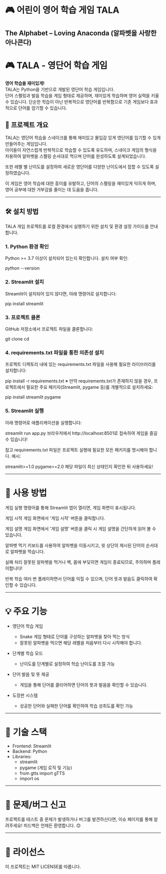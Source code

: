 # 🎮 어린이 영어 학습 게임 TALA  
## The Alphabet – Loving Anaconda (알파벳을 사랑한 아나콘다)

# 🎮 TALA - 영단어 학습 게임  

**영어 학습을 재미있게!**  
TALA는 Python을 기반으로 개발된 영단어 학습 게임입니다.  
단어 스펠링과 발음 학습을 게임 형태로 제공하며, 재미있게 학습하며 영어 실력을 키울 수 있습니다.
단순한 학습이 아닌 반복적으로 영단어를 반복함으로 기존 게임보다 효과적으로 단어를 암기할 수 있습니다.

## 📌 프로젝트 개요

TALA는 영단어 학습을 스네이크를 통해 재미있고 몰입감 있게 영단어를 임기할 수 있게 만들어주는 게임입니다.  
아이들이 자연스럽게 반복적으로 학습할 수 있도록 유도하며, 스네이크 게임의 형식을 차용하여 알파벳을 스펠링 순서대로 먹으며 단어를 완성하도록 설계되었습니다.  

또한 레벨 별 난이도를 설정하여 새로운 영단어를 다양한 난이도에서 접할 수 있도록 설정하였습니다.

이 게임은 영어 학습에 대한 흥미를 유발하고, 단어의 스펠링을 재미있게 익히게 하며, 영어 공부에 대한 거부감을 줄이는 데 도움을 줍니다.

---

## 🛠️ 설치 방법

TALA 게임 프로젝트를 로컬 환경에서 실행하기 위한 설치 및 환경 설정 가이드를 안내합니다.

### 1. Python 환경 확인
Python >= 3.7 이상이 설치되어 있는지 확인합니다.
설치 여부 확인:

python --version

### 2. Streamlit 설치
Streamlit이 설치되어 있지 않다면, 아래 명령어로 설치합니다:

pip install streamlit

### 3. 프로젝트 클론
GitHub 저장소에서 프로젝트 파일을 클론합니다:

git clone <your-repo-url>
cd <project-directory>

### 4. requirements.txt 파일을 통한 의존성 설치
프로젝트 디렉토리 내에 있는 requirements.txt 파일을 사용해 필요한 라이브러리를 설치합니다:

pip install -r requirements.txt
※ 만약 requirements.txt가 존재하지 않을 경우, 프로젝트에서 필요한 주요 패키지(Streamlit, pygame 등)를 개별적으로 설치하세요:

pip install streamlit pygame

### 5. Streamlit 실행
아래 명령어로 애플리케이션을 실행합니다:

streamlit run app.py
브라우저에서 http://localhost:8501로 접속하여 게임을 즐길 수 있습니다!

참고
requirements.txt 파일은 프로젝트 실행에 필요한 모든 패키지를 명시해야 합니다.
예시:

streamlit>=1.0
pygame>=2.0
해당 파일이 최신 상태인지 확인한 뒤 사용하세요!

---

# 🚀 사용 방법
게임 실행
명령어를 통해 Streamlit 앱이 열리면, 게임 화면이 표시됩니다.

게임 시작
게임 화면에서 '게임 시작' 버튼을 클릭합니다.

게임 설명
게임 화면에서 '게임 설명' 버튼을 클릭 시 게임 설명을 간단하게 읽어 볼 수 있습니다.

알파벳 먹기
키보드를 사용하여 알파벳을 이동시키고, 윗 상단의 제시된 단어의 순서대로 알파벳을 먹습니다.

실패 처리
잘못된 알파벳을 먹거나 벽, 몸에 부딪히면 게임이 종료되므로, 주의하며 플레이합니다!

반복 학습
여러 번 플레이하면서 단어를 익힐 수 있으며, 단어 뜻과 발음도 클릭하여 확인할 수 있습니다.

---

# 💡 주요 기능
- 영단어 학습 게임

  - Snake 게임 형태로 단어를 구성하는 알파벳을 찾아 먹는 방식
  - 잘못된 알파벳을 먹으면 해당 레벨을 처음부터 다시 시작해야 합니다.

- 단계별 학습 모드

  - 난이도를 단계별로 설정하여 학습 난이도를 조절 가능
- 단어 발음 및 뜻 제공

  - 게임을 통해 단어를 클리어하면 단어의 뜻과 발음을 확인할 수 있습니다.
 
- 도장판 시스템

  - 성공한 단어와 실패한 단어를 확인하여 학습 성취도를 확인 가능

---
 
# 🔧 기술 스택
- Frontend: Streamlit
- Backend: Python
- Libraries:
  - streamlit
  - pygame (게임 로직 및 기능)
  - from gtts import gTTS
  - import os

---

# 🛑 문제/버그 신고
프로젝트를 테스트 중 문제가 발생하거나 버그를 발견하신다면, 이슈 페이지를 통해 알려주세요!
피드백은 언제든 환영합니다. 😊

---

# 📜 라이선스
이 프로젝트는 MIT LICENSE를 따릅니다.
